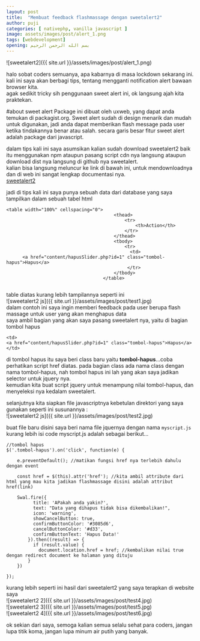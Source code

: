 ```yaml
---
layout: post
title:  "Membuat feedback flashmassage dengan sweetalert2"
author: puji
categories: [ nativephp, vanilla javascript ]
image: assets/images/post/alert_1.png
tags: [webdevelopment]
opening: بسم الله الرحمن الرحيم
---  
```

![sweetalert2]({{ site.url }}/assets/images/post/alert_1.png)  

halo sobat coders semuanya, apa kabarnya di masa lockdown sekarang ini.  
kali ini saya akan berbagi tips, tentang mengganti notification alert bawaan browser kita.  
agak sedikit tricky sih penggunaan sweet alert ini, ok langsung ajah kita praktekan.  

#about sweet alert
Package ini dibuat oleh uxweb, yang dapat anda temukan di packagist.org. Sweet alert sudah di design menarik dan mudah untuk digunakan, jadi anda dapat memberikan flash message pada user ketika tindakannya benar atau salah. secara garis besar fitur sweet alert adalah package dari javascript.  

dalam tips kali ini saya asumsikan kalian sudah download sweetalert2 baik itu menggunakan npm ataupun pasang script cdn nya langsung ataupun download dist nya langsung di github nya sweetalert.  
kalian bisa langsung meluncur ke link di bawah ini, untuk mendownloadnya dan di web ini sangat lengkap documentasi nya.  
<a href="https://sweetalert2.github.io/">sweetalert2 </a>  

jadi di tips kali ini saya punya sebuah data dari database yang saya tampilkan dalam sebuah tabel html  

```
<table width="100%" cellspacing="0">
                                        <thead>
                                            <tr>
                                                <th>Action</th>
                                            </tr>
                                        </thead>
                                        <tbody>
                                            <tr> 
                                              <td>
      <a href="content/hapusSlider.php?id=1" class="tombol-hapus">Hapus</a>
                                             </tr>
                                        </tbody>
                                    </table>
                                
```
table diatas kurang lebih tampilannya seperti ini  
![sweetalert2 js]({{ site.url }}/assets/images/post/test1.jpg)  
dalam contoh ini saya ingin memberi feedback pada user berupa flash massage untuk user yang akan menghapus data  
saya ambil bagian yang akan saya pasang sweetalert nya, yaitu di bagian tombol hapus  
```
<td>
<a href="content/hapusSlider.php?id=1" class="tombol-hapus">Hapus</a>
</td>
```  
di tombol hapus itu saya beri class baru yaitu <b>tombol-hapus</b>...coba perhatikan script href diatas. pada bagian class ada nama class dengan nama tombol-hapus, nah tombol hapus ini lah yang akan saya jadikan selector untuk jquery nya.  
kemudian kita buat script jquery untuk menampung nilai tombol-hapus, dan menyeleksi nya kedalam sweetalert.  

selanjutnya kita siapkan file javascriptnya kebetulan direktori yang saya gunakan seperti ini susunannya :  
![sweetalert2 js]({{ site.url }}/assets/images/post/test2.jpg)  

buat file baru disini saya beri nama file jquernya dengan nama ```myscript.js```  
kurang lebih isi code myscript.js adalah sebagai berikut...  

```
//tombol hapus
$('.tombol-hapus').on('click', function(e) {

	e.preventDefault(); //matikan fungsi href nya terlebih dahulu dengan event

	const href = $(this).attr('href'); //kita ambil attribute dari html yang mau kita jadikan flashmassage disini adalah attribut href(link)

	Swal.fire({
		  title: 'APakah anda yakin?',
		  text: "Data yang dihapus tidak bisa dikembalikan!",
		  icon: 'warning',
		  showCancelButton: true,
		  confirmButtonColor: '#3085d6',
		  cancelButtonColor: '#d33',
		  confirmButtonText: 'Hapus Data!'
		}).then((result) => {
		  if (result.value) {
		  	document.location.href = href; //kembalikan nilai true dengan redirect document ke halaman yang dituju
  		}
	})

});  

```  

kurang lebih seperti ini hasil dari sweetalert2 yang saya terapkan di website saya  
![sweetalert2 2]({{ site.url }}/assets/images/post/test4.jpg)  
![sweetalert2 3]({{ site.url }}/assets/images/post/test5.jpg)  
![sweetalert2 4]({{ site.url }}/assets/images/post/test6.jpg)  

ok sekian dari saya, semoga kalian semua selalu sehat para coders, jangan lupa titik koma, jangan lupa minum air putih yang banyak.



